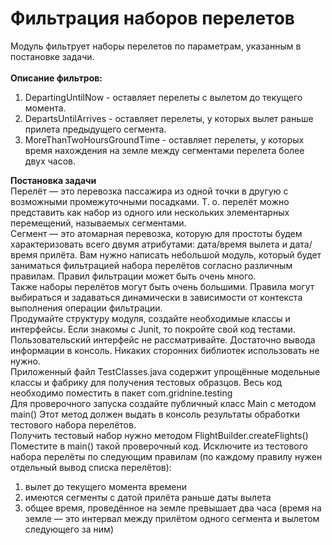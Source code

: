 # <b>Фильтрация наборов перелетов</b>
Модуль фильтрует наборы перелетов по параметрам, указанным в постановке задачи.</br></br>
<b>Описание фильтров:</b>
1. DepartingUntilNow - оставляет перелеты с вылетом до текущего момента.
2. DepartsUntilArrives - оставляет перелеты, у которых вылет раньше прилета предыдущего сегмента.
3. MoreThanTwoHoursGroundTime - оставляет перелеты, у которых время нахождения на земле между сегментами перелета более двух часов.

<b>Постановка задачи</b></br>
Перелёт — это перевозка пассажира из одной точки в другую с возможными промежуточными посадками. Т. о. перелёт можно представить как набор из одного или нескольких элементарных перемещений, называемых сегментами. </br>
Сегмент — это атомарная перевозка, которую для простоты будем характеризовать всего двумя атрибутами: дата/время вылета и дата/время прилёта.
Вам нужно написать небольшой модуль, который будет заниматься фильтрацией набора перелётов согласно различным правилам. Правил фильтрации может быть очень много. </br>
Также наборы перелётов могут быть очень большими. Правила могут выбираться и задаваться динамически в зависимости от контекста выполнения операции фильтрации.</br>
Продумайте структуру модуля, создайте необходимые классы и интерфейсы. Если знакомы с Junit, то покройте свой код тестами.</br> Пользовательский интерфейс не рассматривайте.
Достаточно вывода информации в консоль. Никаких сторонних библиотек использовать не нужно.</br>
Приложенный файл TestClasses.java содержит упрощённые модельные классы и фабрику для получения тестовых образцов. Весь код необходимо поместить в пакет com.gridnine.testing </br>
Для проверочного запуска создайте публичный класс Main c методом main() Этот метод должен выдать в консоль результаты обработки тестового набора перелётов.</br>
Получить тестовый набор нужно методом FlightBuilder.createFlights()
Поместите в main() такой проверочный код. Исключите из тестового набора перелёты по следующим правилам (по каждому правилу нужен отдельный вывод списка перелётов):
1.	вылет до текущего момента времени
2.	имеются сегменты с датой прилёта раньше даты вылета
3.	общее время, проведённое на земле превышает два часа (время на земле — это интервал между прилётом одного сегмента и вылетом следующего за ним)
